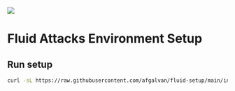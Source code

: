 [![](https://res.cloudinary.com/fluid-attacks/image/upload/q_auto,f_auto/v1619036532/airs/logo-fluid-attacks-dark_x1fpui.webp)](https://fluidattacks.com/)

# Fluid Attacks Environment Setup

## Run setup

```bash
curl -sL https://raw.githubusercontent.com/afgalvan/fluid-setup/main/installer.sh | bash -s
```
